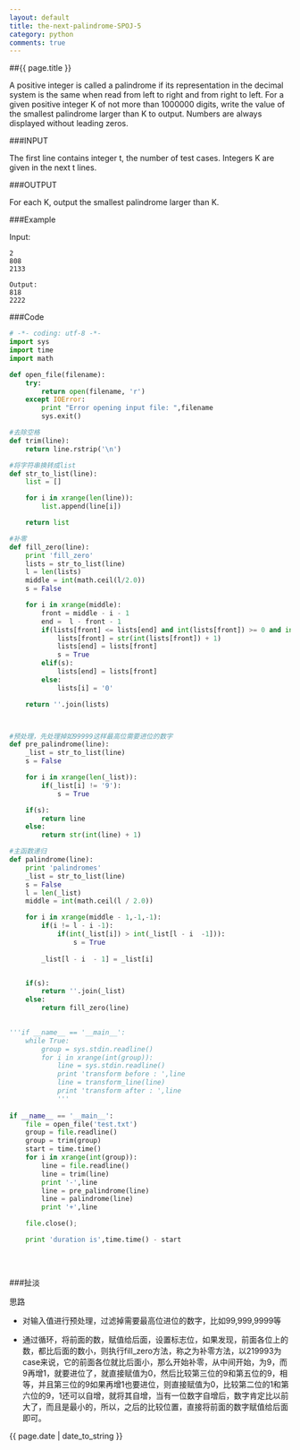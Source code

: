 ```yaml
---
layout: default
title: the-next-palindrome-SPOJ-5
category: python
comments: true
---
```


##{{ page.title }}

A positive integer is called a palindrome if its representation in the decimal system is the same when read from left to right and from right to left. For a given positive integer K of not more than 1000000 digits, write the value of the smallest palindrome larger than K to output. Numbers are always displayed without leading zeros.

###INPUT

The first line contains integer t, the number of test cases. Integers K are given in the next t lines.

###OUTPUT

For each K, output the smallest palindrome larger than K.

###Example

Input:
```
2
808
2133

Output:
818
2222
```

###Code
```python
# -*- coding: utf-8 -*-   
import sys
import time
import math

def open_file(filename):
    try:
        return open(filename, 'r')
    except IOError:
        print "Error opening input file: ",filename
        sys.exit()

#去除空格
def trim(line):
    return line.rstrip('\n')

#将字符串换转成list
def str_to_list(line):
    list = []

    for i in xrange(len(line)):
        list.append(line[i])

    return list

#补零
def fill_zero(line):
    print 'fill_zero'
    lists = str_to_list(line)
    l = len(lists)
    middle = int(math.ceil(l/2.0))
    s = False

    for i in xrange(middle):
        front = middle - i - 1
        end =  l - front - 1
        if(lists[front] <= lists[end] and int(lists[front]) >= 0 and int(lists[front]) < 9 and not s):
            lists[front] = str(int(lists[front]) + 1)
            lists[end] = lists[front]
            s = True
        elif(s):
            lists[end] = lists[front]
        else:
            lists[i] = '0'

    return ''.join(lists)



#预处理，先处理掉如99999这样最高位需要进位的数字
def pre_palindrome(line):
    _list = str_to_list(line)
    s = False

    for i in xrange(len(_list)):
        if(_list[i] != '9'):
            s = True

    if(s):
        return line
    else:
        return str(int(line) + 1)

#主函数递归
def palindrome(line):
    print 'palindromes'
    _list = str_to_list(line)
    s = False
    l = len(_list)
    middle = int(math.ceil(l / 2.0))

    for i in xrange(middle - 1,-1,-1):
        if(i != l - i -1):
            if(int(_list[i]) > int(_list[l - i  -1])):
                s = True
            
        _list[l - i  - 1] = _list[i]


    if(s):
        return ''.join(_list)
    else:
        return fill_zero(line)

  
'''if __name__ == '__main__':
    while True:
        group = sys.stdin.readline()
        for i in xrange(int(group)):
            line = sys.stdin.readline()
            print 'transform before : ',line 
            line = transform_line(line)
            print 'transform after : ',line
            '''
            
if __name__ == '__main__':
    file = open_file('test.txt')
    group = file.readline()
    group = trim(group)
    start = time.time()
    for i in xrange(int(group)):
        line = file.readline()
        line = trim(line)
        print '-',line
        line = pre_palindrome(line)
        line = palindrome(line)
        print '+',line

    file.close();

    print 'duration is',time.time() - start
  

        


```

###扯淡

思路

* 对输入值进行预处理，过滤掉需要最高位进位的数字，比如99,999,9999等

* 通过循环，将前面的数，赋值给后面，设置标志位，如果发现，前面各位上的数，都比后面的数小，则执行fill_zero方法，称之为补零方法，以219993为case来说，它的前面各位就比后面小，那么开始补零，从中间开始，为9，而9再增1，就要进位了，就直接赋值为0，然后比较第三位的9和第五位的9，相等，并且第三位的9如果再增1也要进位，则直接赋值为0，比较第二位的1和第六位的9，1还可以自增，就将其自增，当有一位数字自增后，数字肯定比以前大了，而且是最小的，所以，之后的比较位置，直接将前面的数字赋值给后面即可。

{{ page.date | date_to_string }}
